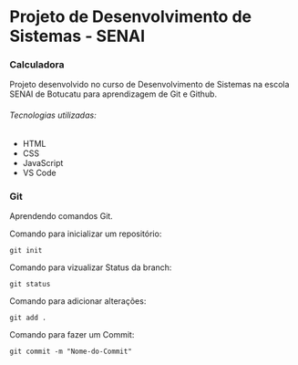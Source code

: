 # Projeto de Desenvolvimento de Sistemas - SENAI

### Calculadora 

Projeto desenvolvido no curso de Desenvolvimento de Sistemas na escola SENAI de Botucatu para aprendizagem de Git e Github. 

###### Tecnologias utilizadas: 
- HTML
- CSS 
- JavaScript
- VS Code

### Git 
Aprendendo comandos Git. 

Comando para inicializar um repositório: 
``` 
git init
```

Comando para vizualizar Status da branch: 
```
git status
```

Comando para adicionar alterações: 
```
git add .
```

Comando para fazer um Commit: 
```
git commit -m "Nome-do-Commit"
```